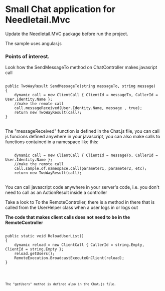 <h1>Small Chat application for Needletail.Mvc</h1>
<p>Update the Needletail.MVC package before run the project.</p>
<p>The sample uses angular.js</p>
<h3>Points of interest.</h3>
<p>Look how the SendMessageTo method on ChatController makes javasript call</p>
<pre>
<code>
public TwoWayResult SendMessageTo(string messageTo, string message)
{
	dynamic call = new ClientCall { ClientId = messageTo, CallerId = User.Identity.Name };
	//make the remote call
	call.messageReceived(User.Identity.Name, message , true);
	return new TwoWayResult(call);
}
</code>
</pre>
<p>The "messageReceived" function is defined in the Chat.js file, you can call js funcions defined anywhere in your javascript, you can also make calls to functions
contained in a namespace like this:</p>
<pre>
<code>
	dynamic call = new ClientCall { ClientId = messageTo, CallerId = User.Identity.Name };
	//make the remote call
	call.sample.of.namespace.call(parameter1, parameter2, etc);
	return new TwoWayResult(call);
</code>
</pre>

<p>You can call javascript code anywhere in your server's code, i.e. you don't need to call as an ActionResult inside a controller</p>
<p>Take a look to To the RemoteController, there is a method in there that is called from the UserHelper class when a user logs in or logs out</p>
<strong>The code that makes client calls does not need to be in the RemoteController</strong>

<pre>
<code>
public static void ReloadUserList()
{
	dynamic reload = new ClientCall { CallerId = string.Empty, ClientId = string.Empty };
	reload.getUsers();
	RemoteExecution.BroadcastExecuteOnClient(reload);
}		       
<code>
</pre>

<p>The "getUsers" method is defined also in the Chat.js file.</p>
